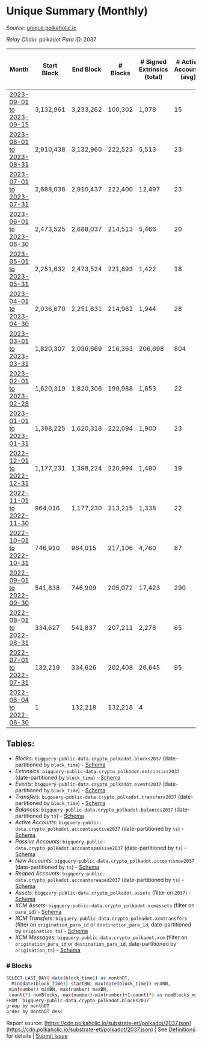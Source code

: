 # Unique Summary (Monthly)

_Source_: [unique.polkaholic.io](https://unique.polkaholic.io)

*Relay Chain*: polkadot
*Para ID*: 2037



| Month | Start Block | End Block | # Blocks | # Signed Extrinsics (total) | # Active Accounts (avg) | # Addresses with Balances (max) | Issues |
| ----- | ----------- | --------- | -------- | --------------------------- | ----------------------- | ------------------------------- | ------ |
| [2023-09-01 to 2023-09-15](/polkadot/2037-unique/2023-09-30.md) | 3,132,961 | 3,233,262 | 100,302 | 1,078 | 15 | 24,928 | -   |   
| [2023-08-01 to 2023-08-31](/polkadot/2037-unique/2023-08-31.md) | 2,910,438 | 3,132,960 | 222,523 | 5,513 | 23 | 24,916 | -   |   
| [2023-07-01 to 2023-07-31](/polkadot/2037-unique/2023-07-31.md) | 2,688,038 | 2,910,437 | 222,400 | 12,497 | 23 | 24,522 | -   |   
| [2023-06-01 to 2023-06-30](/polkadot/2037-unique/2023-06-30.md) | 2,473,525 | 2,688,037 | 214,513 | 5,466 | 20 | 24,440 | -   |   
| [2023-05-01 to 2023-05-31](/polkadot/2037-unique/2023-05-31.md) | 2,251,632 | 2,473,524 | 221,893 | 1,422 | 18 | 24,231 | -   |   
| [2023-04-01 to 2023-04-30](/polkadot/2037-unique/2023-04-30.md) | 2,036,670 | 2,251,631 | 214,962 | 1,944 | 28 | 24,126 | -   |   
| [2023-03-01 to 2023-03-31](/polkadot/2037-unique/2023-03-31.md) | 1,820,307 | 2,036,669 | 216,363 | 206,698 | 804 | 23,999 | -   |   
| [2023-02-01 to 2023-02-28](/polkadot/2037-unique/2023-02-28.md) | 1,620,319 | 1,820,306 | 199,988 | 1,653 | 22 | 15,826 | -   |   
| [2023-01-01 to 2023-01-31](/polkadot/2037-unique/2023-01-31.md) | 1,398,225 | 1,620,318 | 222,094 | 1,900 | 23 | 15,698 | -   |   
| [2022-12-01 to 2022-12-31](/polkadot/2037-unique/2022-12-31.md) | 1,177,231 | 1,398,224 | 220,994 | 1,490 | 19 | 15,597 | -   |   
| [2022-11-01 to 2022-11-30](/polkadot/2037-unique/2022-11-30.md) | 964,016 | 1,177,230 | 213,215 | 1,338 | 22 | 15,514 | -   |   
| [2022-10-01 to 2022-10-31](/polkadot/2037-unique/2022-10-31.md) | 746,910 | 964,015 | 217,106 | 4,760 | 87 | 15,409 | -   |   
| [2022-09-01 to 2022-09-30](/polkadot/2037-unique/2022-09-30.md) | 541,838 | 746,909 | 205,072 | 17,423 | 290 | 14,884 | -   |   
| [2022-08-01 to 2022-08-31](/polkadot/2037-unique/2022-08-31.md) | 334,627 | 541,837 | 207,211 | 2,278 | 65 | 11,363 | -   |   
| [2022-07-01 to 2022-07-31](/polkadot/2037-unique/2022-07-31.md) | 132,219 | 334,626 | 202,408 | 26,645 | 95 | 11,250 | -   |   
| [2022-06-04 to 2022-06-30](/polkadot/2037-unique/2022-06-30.md) | 1 | 132,218 | 132,218 | 4 |  | 4 | -   |   

## Tables:

* _Blocks_: `bigquery-public-data.crypto_polkadot.blocks2037` (date-partitioned by `block_time`) - [Schema](/schema/balances.json)
* _Extrinsics_: `bigquery-public-data.crypto_polkadot.extrinsics2037` (date-partitioned by `block_time`) - [Schema](/schema/extrinsics.json)
* _Events_: `bigquery-public-data.crypto_polkadot.events2037` (date-partitioned by `block_time`) - [Schema](/schema/events.json)
* _Transfers_: `bigquery-public-data.crypto_polkadot.transfers2037` (date-partitioned by `block_time`) - [Schema](/schema/transfers.json)
* _Balances_: `bigquery-public-data.crypto_polkadot.balances2037` (date-partitioned by `ts`) - [Schema](/schema/balances.json)
* _Active Accounts_: `bigquery-public-data.crypto_polkadot.accountsactive2037` (date-partitioned by `ts`) - [Schema](/schema/accountsactive.json)
* _Passive Accounts_: `bigquery-public-data.crypto_polkadot.accountspassive2037` (date-partitioned by `ts`) - [Schema](/schema/accountspassive.json)
* _New Accounts_: `bigquery-public-data.crypto_polkadot.accountsnew2037` (date-partitioned by `ts`) - [Schema](/schema/accountsnew.json)
* _Reaped Accounts_: `bigquery-public-data.crypto_polkadot.accountsreaped2037` (date-partitioned by `ts`) - [Schema](/schema/accountsreaped.json)
* _Assets_: `bigquery-public-data.crypto_polkadot.assets` (filter on `2037`) - [Schema](/schema/assets.json)
* _XCM Assets_: `bigquery-public-data.crypto_polkadot.xcmassets` (filter on `para_id`) - [Schema](/schema/xcmassets.json)
* _XCM Transfers_: `bigquery-public-data.crypto_polkadot.xcmtransfers` (filter on `origination_para_id` or `destination_para_id`, date-partitioned by `origination_ts`) - [Schema](/schema/xcmtransfers.json)
* _XCM Messages_: `bigquery-public-data.crypto_polkadot.xcm` (filter on `origination_para_id` or `destination_para_id`, date-partitioned by `origination_ts`) - [Schema](/schema/xcm.json)

### # Blocks
```bash
SELECT LAST_DAY( date(block_time)) as monthDT,
  Min(date(block_time)) startBN, max(date(block_time)) endBN, 
 min(number) minBN, max(number) maxBN, 
 count(*) numBlocks, max(number)-min(number)+1-count(*) as numBlocks_missing 
FROM `bigquery-public-data.crypto_polkadot.blocks2037` 
group by monthDT 
order by monthDT desc
```


Report source: [https://cdn.polkaholic.io/substrate-etl/polkadot/2037.json](https://cdn.polkaholic.io/substrate-etl/polkadot/2037.json) | See [Definitions](/DEFINITIONS.md) for details | [Submit Issue](https://github.com/colorfulnotion/substrate-etl/issues)
